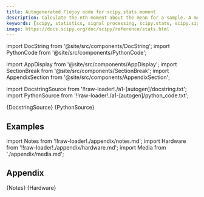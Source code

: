 ```yaml
---
title: Autogenerated Flojoy node for scipy.stats.moment
description: Calculate the nth moment about the mean for a sample. A moment is a specific quantitative measure of the shape of a set of points. It is often used to calculate coefficients of skewness and kurtosis due to its close relationship with them.
keywords: [scipy, statistics, signal processing, scipy.stats, scipy.signal, scipy.stats.moment]
image: https://docs.scipy.org/doc/scipy/reference/stats.html
---
```


[//]: # (Custom component imports)

import DocString from '@site/src/components/DocString';
import PythonCode from '@site/src/components/PythonCode';

import AppDisplay from '@site/src/components/AppDisplay';
import SectionBreak from '@site/src/components/SectionBreak';
import AppendixSection from '@site/src/components/AppendixSection';

[//]: # (Docstring)

import DocstringSource from '!!raw-loader!./a1-[autogen]/docstring.txt';
import PythonSource from '!!raw-loader!./a1-[autogen]/python_code.txt';


<DocString>{DocstringSource}</DocString>
<PythonCode GLink='SCIPY/stats/MOMENT/MOMENT.py'>{PythonSource}</PythonCode>


<SectionBreak />

    

[//]: # (Examples)

## Examples

<AppDisplay 
  GLink='SCIPY/stats/MOMENT'
  nodeLabel='MOMENT'>
</AppDisplay>

<SectionBreak />

    

[//]: # (Appendix)

import Notes from '!!raw-loader!./appendix/notes.md';
import Hardware from '!!raw-loader!./appendix/hardware.md';
import Media from './appendix/media.md';

## Appendix

<AppendixSection index={0} folderPath='nodes/SCIPY/stats/MOMENT/appendix/'>{Notes}</AppendixSection>
<AppendixSection index={1} folderPath='nodes/SCIPY/stats/MOMENT/appendix/'>{Hardware}</AppendixSection>
<AppendixSection index={2} folderPath='nodes/SCIPY/stats/MOMENT/appendix/'><Media/></AppendixSection>


